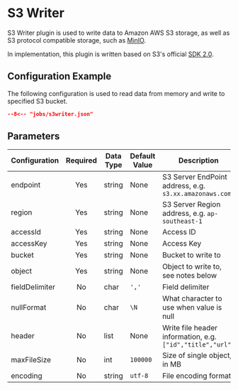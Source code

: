 # S3 Writer

S3 Writer plugin is used to write data to Amazon AWS S3 storage, as well as S3 protocol compatible storage, such as [MinIO](https://min.io).

In implementation, this plugin is written based on S3's official [SDK 2.0](https://docs.aws.amazon.com/sdk-for-java/latest/developer-guide/home.html).

## Configuration Example

The following configuration is used to read data from memory and write to specified S3 bucket.

```json
--8<-- "jobs/s3writer.json"
```

## Parameters

| Configuration   | Required | Data Type | Default Value | Description                                                      |
|:----------------|:--------:|-----------|---------------|------------------------------------------------------------------|
| endpoint        | Yes      | string    | None          | S3 Server EndPoint address, e.g. `s3.xx.amazonaws.com`         |
| region          | Yes      | string    | None          | S3 Server Region address, e.g. `ap-southeast-1`                |
| accessId        | Yes      | string    | None          | Access ID                                                        |
| accessKey       | Yes      | string    | None          | Access Key                                                       |
| bucket          | Yes      | string    | None          | Bucket to write to                                               |
| object          | Yes      | string    | None          | Object to write to, see notes below                             |
| fieldDelimiter  | No       | char      | `','`         | Field delimiter                                                  |
| nullFormat      | No       | char      | `\N`          | What character to use when value is null                        |
| header          | No       | list      | None          | Write file header information, e.g. `["id","title","url"]`      |
| maxFileSize     | No       | int       | `100000`      | Size of single object, in MB                                    |
| encoding        | No       | string    | `utf-8`       | File encoding format                                             |